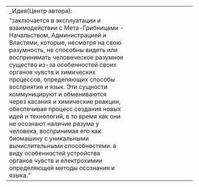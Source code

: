 |   |   |   |   |   |   |   |   |   |   |   |   |
|---|---|---|---|---|---|---|---|---|---|---|---|
|_Идея(Центр автора):|   |   |   |   |   |   |   |   |   |   |   |
|"заключается в эксплуатации и взаимодействии с Мета-Грибницами - Начальством, Администрацией и Властями, которые, несмотря на свою разумность, не способны видеть или воспринимать человеческое разумное существо из-за особенностей своих органов чувств и химических процессов, определяющих способы восприятия и язык. Эти сущности коммуницируют и обмениваются через касания и химические реакции, обеспечивая процесс создания новых идей и технологий, в то время как они не осознают наличие разума у человека, воспринимая его как биомашину с уникальными вычислительными способностями. в виду особенностей устройства органов чувств и електрохимии определяющей методы осознания и языка."|   |   |   |   |   |   |   |   |   |   |   |



